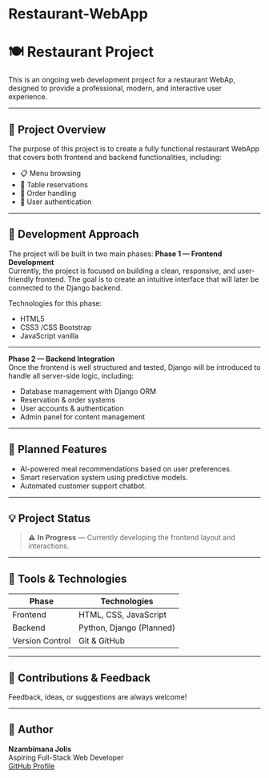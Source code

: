 # Restaurant-WebApp
# 🍽️ Restaurant Project

This is an ongoing web development project for a restaurant WebAp, designed to provide a professional, modern, and interactive user experience.  

---
## 🚀 Project Overview

The purpose of this project is to create a fully functional restaurant WebApp that covers both frontend and backend functionalities, including:

- 📋 Menu browsing
- 📅 Table reservations
- 🛒 Order handling
- 🔐 User authentication

---

## 🧠 Development Approach
The project will be built in two main phases:
**Phase 1 — Frontend Development**  
Currently, the project is focused on building a clean, responsive, and user-friendly frontend. The goal is to create an intuitive interface that will later be connected to the Django backend.

Technologies for this phase:
- HTML5
- CSS3 /CSS Bootstrap
- JavaScript vanilla 

---

**Phase 2 — Backend Integration**  
Once the frontend is well structured and tested, Django will be introduced to handle all server-side logic, including:

- Database management with Django ORM  
- Reservation & order systems  
- User accounts & authentication  
- Admin panel for content management

---
## 🔮 Planned Features

- AI-powered meal recommendations based on user preferences.
- Smart reservation system using predictive models.
- Automated customer support chatbot.

---

## 💡 Project Status

> ⚠️ **In Progress** — Currently developing the frontend layout and interactions.

---

## 🧰 Tools & Technologies

| Phase         | Technologies                |
|---------------|-----------------------------|
| Frontend      | HTML, CSS, JavaScript       |
| Backend       | Python, Django (Planned)    |
| Version Control | Git & GitHub             |

---

## 🙌 Contributions & Feedback

Feedback, ideas, or suggestions are always welcome!

---

## 📌 Author

**Nzambimana Jolis**  
Aspiring Full-Stack Web Developer  
[GitHub Profile](https://github.com/JolisNzamb21st)  

